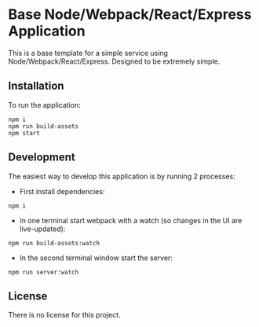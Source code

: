 # Base Node/Webpack/React/Express Application

This is a base template for a simple service using Node/Webpack/React/Express. Designed to be extremely simple.

## Installation

To run the application:
```
npm i
npm run build-assets
npm start
```

## Development

The easiest way to develop this application is by running 2 processes:

* First install dependencies:
```
npm i
```

* In one terminal start webpack with a watch (so changes in the UI are live-updated):
```
npm run build-assets:watch
```

* In the second terminal window start the server:
```
npm run server:watch
```

## License

There is no license for this project.

